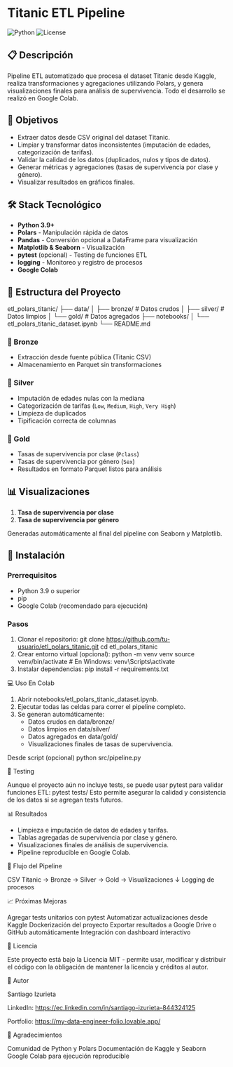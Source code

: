 # Titanic ETL Pipeline

![Python](https://img.shields.io/badge/python-v3.9+-blue.svg)
![License](https://img.shields.io/badge/license-MIT-green.svg)

## 📋 Descripción

Pipeline ETL automatizado que procesa el dataset Titanic desde Kaggle, realiza transformaciones y agregaciones utilizando Polars, y genera visualizaciones finales para análisis de supervivencia. Todo el desarrollo se realizó en Google Colab.

## 🎯 Objetivos

- Extraer datos desde CSV original del dataset Titanic.
- Limpiar y transformar datos inconsistentes (imputación de edades, categorización de tarifas).
- Validar la calidad de los datos (duplicados, nulos y tipos de datos).
- Generar métricas y agregaciones (tasas de supervivencia por clase y género).
- Visualizar resultados en gráficos finales.

## 🛠️ Stack Tecnológico

- **Python 3.9+**
- **Polars** - Manipulación rápida de datos
- **Pandas** - Conversión opcional a DataFrame para visualización
- **Matplotlib & Seaborn** - Visualización
- **pytest** (opcional) - Testing de funciones ETL
- **logging** - Monitoreo y registro de procesos
- **Google Colab**

## 📁 Estructura del Proyecto

etl_polars_titanic/
├── data/
│ ├── bronze/ # Datos crudos
│ ├── silver/ # Datos limpios
│ └── gold/ # Datos agregados
├── notebooks/
│ └── etl_polars_titanic_dataset.ipynb
└── README.md

### 🥉 Bronze
- Extracción desde fuente pública (Titanic CSV)
- Almacenamiento en Parquet sin transformaciones

### 🥈 Silver
- Imputación de edades nulas con la mediana
- Categorización de tarifas (`Low`, `Medium`, `High`, `Very High`)
- Limpieza de duplicados
- Tipificación correcta de columnas

### 🥇 Gold
- Tasas de supervivencia por clase (`Pclass`)
- Tasas de supervivencia por género (`Sex`)
- Resultados en formato Parquet listos para análisis

## 📊 Visualizaciones
1. **Tasa de supervivencia por clase**
2. **Tasa de supervivencia por género**

Generadas automáticamente al final del pipeline con Seaborn y Matplotlib.

## 🚀 Instalación

### Prerrequisitos

- Python 3.9 o superior
- pip
- Google Colab (recomendado para ejecución)

### Pasos

1. Clonar el repositorio:
    git clone https://github.com/tu-usuario/etl_polars_titanic.git
    cd etl_polars_titanic
2. Crear entorno virtual (opcional):
    python -m venv venv
    source venv/bin/activate  # En Windows: venv\Scripts\activate
3. Instalar dependencias:
    pip install -r requirements.txt

💻 Uso
En Colab

1. Abrir notebooks/etl_polars_titanic_dataset.ipynb.
2. Ejecutar todas las celdas para correr el pipeline completo.
3. Se generan automáticamente:
    - Datos crudos en data/bronze/
    - Datos limpios en data/silver/
    - Datos agregados en data/gold/
    - Visualizaciones finales de tasas de supervivencia.

Desde script (opcional)
python src/pipeline.py

🧪 Testing

Aunque el proyecto aún no incluye tests, se puede usar pytest para validar funciones ETL:
pytest tests/
Esto permite asegurar la calidad y consistencia de los datos si se agregan tests futuros.

📊 Resultados

- Limpieza e imputación de datos de edades y tarifas.
- Tablas agregadas de supervivencia por clase y género.
- Visualizaciones finales de análisis de supervivencia.
- Pipeline reproducible en Google Colab.

🔄 Flujo del Pipeline

CSV Titanic → Bronze → Silver → Gold → Visualizaciones
↓
Logging de procesos

📈 Próximas Mejoras

 Agregar tests unitarios con pytest
 Automatizar actualizaciones desde Kaggle
 Dockerización del proyecto
 Exportar resultados a Google Drive o GitHub automáticamente
 Integración con dashboard interactivo

📝 Licencia

Este proyecto está bajo la Licencia MIT - permite usar, modificar y distribuir el código con la obligación de mantener la licencia y créditos al autor.

👤 Autor

Santiago Izurieta

LinkedIn: https://ec.linkedin.com/in/santiago-izurieta-844324125

Portfolio: https://my-data-engineer-folio.lovable.app/

🙏 Agradecimientos

Comunidad de Python y Polars
Documentación de Kaggle y Seaborn
Google Colab para ejecución reproducible

